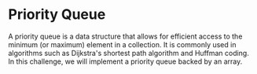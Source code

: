 # Priority Queue

A priority queue is a data structure that allows for efficient access to the minimum (or maximum) element in a collection. It is commonly used in algorithms such as Dijkstra's shortest path algorithm and Huffman coding. In this challenge, we will implement a priority queue backed by an array.
